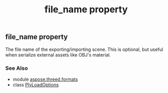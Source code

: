 ﻿---
title: file_name property
second_title: Aspose.3D for Python via .NET API References
description: 
type: docs
weight: 50
url: /python-net/aspose.threed.formats/plyloadoptions/file_name/
is_root: false
---

## file_name property


The file name of the exporting/importing scene.
This is optional, but useful when serialize external assets like OBJ's material.

### See Also
* module [aspose.threed.formats](../../)
* class [PlyLoadOptions](/3d/python-net/aspose.threed.formats/plyloadoptions)
